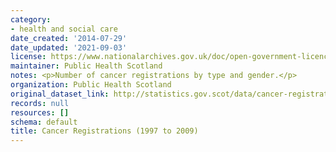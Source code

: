 ```yaml
---
category:
- health and social care
date_created: '2014-07-29'
date_updated: '2021-09-03'
license: https://www.nationalarchives.gov.uk/doc/open-government-licence/version/3/
maintainer: Public Health Scotland
notes: <p>Number of cancer registrations by type and gender.</p>
organization: Public Health Scotland
original_dataset_link: http://statistics.gov.scot/data/cancer-registrations
records: null
resources: []
schema: default
title: Cancer Registrations (1997 to 2009)
---
```

